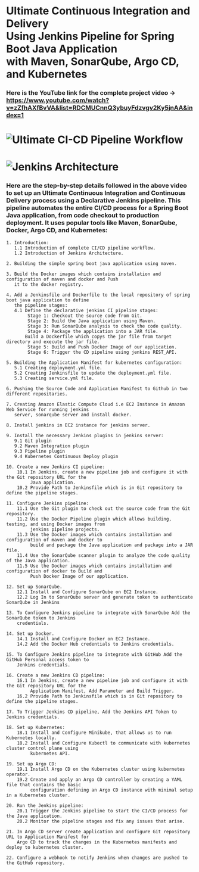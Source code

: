 # Ultimate Continuous Integration and Delivery <br> Using Jenkins Pipeline for Spring Boot Java Application <br> with Maven, SonarQube, Argo CD, and Kubernetes

### Here is the YouTube link for the complete project video -> https://www.youtube.com/watch?v=zZfhAXfBvVA&list=RDCMUCnnQ3ybuyFdzvgv2Ky5jnAA&index=1
#

# ![Ultimate CI-CD Pipeline Workflow](https://github.com/sourabh451/b/assets/134592493/156009d0-3d24-4310-9527-4441f6b197e6)

# ![Jenkins Architecture](https://github.com/sourabh451/b/assets/134592493/67d7ca72-38d0-4f2a-863a-18ce72736e99)

### Here are the step-by-step details followed in the above video to set up an Ultimate Continuous Integration and Continuous Delivery process using a Declarative Jenkins pipeline. This pipeline automates the entire CI/CD process for a Spring Boot Java application, from code checkout to production deployment. It uses popular tools like Maven, SonarQube, Docker, Argo CD, and Kubernetes:
```
1. Introduction:
   1.1 Introduction of complete CI/CD pipeline workflow.
   1.2 Introduction of Jenkins Architecture.

2. Building the simple spring boot java application using maven.

3. Build the Docker images which contains installation and configuration of maven and docker and Push
   it to the docker registry.

4. Add a Jenkinsfile and Dockerfile to the local repository of spring boot java application to define
   the pipeline stages:
   4.1 Define the declarative jenkins CI pipeline stages:
        Stage 1: Checkout the source code from Git.
        Stage 2: Build the Java application using Maven.
        Stage 3: Run SonarQube analysis to check the code quality.
        Stage 4: Package the application into a JAR file.
       Build a Dockerfile which copys the jar file from target directory and execute the jar file.
        Stage 5: Build and Push Docker Image of our application.
        Stage 6: Trigger the CD pipeline using jenkins REST_API.

5. Building the Application Manifest for kubernetes configuration:
   5.1 Creating deployment.yml file.
   5.2 Creating Jenkinsfile to update the deployment.yml file.
   5.3 Creating service.yml file.

6. Pushing the Source Code and Application Manifest to Github in two different repositaries.

7. Creating Amazon Elastic Compute Cloud i.e EC2 Instance in Amazon Web Service for running jenkins
   server, sonarqube server and install docker.

8. Install jenkins in EC2 instance for jenkins server.

9. Install the necessary Jenkins plugins in jenkins server:
   9.1 Git plugin
   9.2 Maven Integration plugin
   9.3 Pipeline plugin
   9.4 Kubernetes Continuous Deploy plugin

10. Create a new Jenkins CI pipeline:
    10.1 In Jenkins, create a new pipeline job and configure it with the Git repository URL for the
         Java application.
    10.2 Provide Path to Jenkinsfile which is in Git repository to define the pipeline stages.

11. Configure Jenkins pipeline:
    11.1 Use the Git plugin to check out the source code from the Git repository.
    11.2 Use the Docker Pipeline plugin which allows building, testing, and using Docker images from
         jenkins pipeline projects.
    11.3 Use the Docker images which contains installation and configuration of maven and docker to
         build and package the Java application and package into a JAR file.
    11.4 Use the SonarQube scanner plugin to analyze the code quality of the Java application.
    11.5 Use the Docker images which contains installation and configuration of docker to Build and
         Push Docker Image of our application.

12. Set up SonarQube.
    12.1 Install and Configure SonarQube on EC2 Instance.
    12.2 Log In to SonarQube server and generate token to authenticate SonarQube in Jenkins

13. To Configure Jenkins pipeline to integrate with SonarQube Add the SonarQube token to Jenkins
    credentials.

14. Set up Docker.
    14.1 Install and Configure Docker on EC2 Instance.
    14.2 Add the Docker Hub credentials to Jenkins credentials.

15. To Configure Jenkins pipeline to integrate with GitHub Add the GitHub Personal access token to
    Jenkins credentials.

16. Create a new Jenkins CD pipeline:
    16.1 In Jenkins, create a new pipeline job and configure it with the Git repository URL for the
         Application Manifest, Add Parameter and Build Trigger.
    16.2 Provide Path to Jenkinsfile which is in Git repository to define the pipeline stages.

17. To Trigger Jenkins CD pipeline, Add the Jenkins API Token to Jenkins credentials.

18. Set up Kubernetes:
    18.1 Install and Configure Minikube, that allows us to run Kubernetes locally.
    18.2 Install and Configure Kubectl to communicate with kubernetes cluster control plane using
         kubernetes API. 
    
19. Set up Argo CD:
    19.1 Install Argo CD on the Kubernetes cluster using kubernetes operator.
    19.2 Create and apply an Argo CD controller by creating a YAML file that contains the basic
         configuration defining an Argo CD instance with minimal setup in a Kubernetes cluster.

20. Run the Jenkins pipeline:
    20.1 Trigger the Jenkins pipeline to start the CI/CD process for the Java application.
    20.2 Monitor the pipeline stages and fix any issues that arise.

21. In Argo CD server create application and configure Git repository URL to Application Manifest for
    Argo CD to track the changes in the Kubernetes manifests and deploy to kubernetes cluster.

22. Configure a webhook to notify Jenkins when changes are pushed to the GitHub repository.
```
